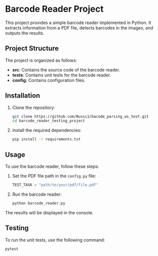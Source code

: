 # Barcode Reader Project

This project provides a simple barcode reader implemented in Python. It extracts information from a PDF file, detects barcodes in the images, and outputs the results.

## Project Structure

The project is organized as follows:

- **src**: Contains the source code of the barcode reader.
- **tests**: Contains unit tests for the barcode reader.
- **config**: Contains configuration files.

## Installation

1. Clone the repository:

    ```bash
    git clone https://github.com/Nussi1/bacode_parsing_ws_test.git
    cd barcode_reader_testing_project
    ```

2. Install the required dependencies:

    ```bash
    pip install -r requirements.txt
    ```

## Usage

To use the barcode reader, follow these steps:

1. Set the PDF file path in the `config.py` file:

    ```python
    TEST_TASK = "path/to/your/pdf/file.pdf"
    ```

2. Run the barcode reader:

    ```bash
    python barcode_reader.py
    ```

The results will be displayed in the console.

## Testing

To run the unit tests, use the following command:

```bash
pytest
